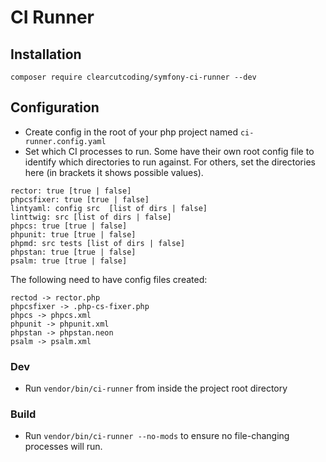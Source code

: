 # CI Runner

## Installation

`composer require clearcutcoding/symfony-ci-runner --dev`

## Configuration

- Create config in the root of your php project named `ci-runner.config.yaml`
- Set which CI processes to run.  Some have their own root config file to identify which directories to run against.  For others, set the directories here (in brackets it shows possible values).

```
rector: true [true | false]
phpcsfixer: true [true | false]
lintyaml: config src  [list of dirs | false]
linttwig: src [list of dirs | false]
phpcs: true [true | false]
phpunit: true [true | false]
phpmd: src tests [list of dirs | false]
phpstan: true [true | false]
psalm: true [true | false]
```

The following need to have config files created:

```
rectod -> rector.php
phpcsfixer -> .php-cs-fixer.php
phpcs -> phpcs.xml
phpunit -> phpunit.xml
phpstan -> phpstan.neon
psalm -> psalm.xml
```
### Dev

- Run `vendor/bin/ci-runner` from inside the project root directory

### Build

- Run `vendor/bin/ci-runner --no-mods` to ensure no file-changing processes will run.

